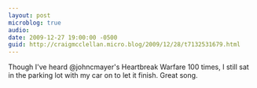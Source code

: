 ```yaml
---
layout: post
microblog: true
audio: 
date: 2009-12-27 19:00:00 -0500
guid: http://craigmcclellan.micro.blog/2009/12/28/t7132531679.html
---
```

Though I've heard @johncmayer's Heartbreak Warfare 100 times, I still sat in the parking lot with my car on to let it finish. Great song.
